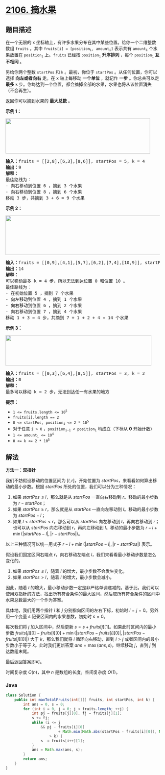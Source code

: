 # [2106. 摘水果](https://leetcode.cn/problems/maximum-fruits-harvested-after-at-most-k-steps)

## 题目描述

<p>在一个无限的 x 坐标轴上，有许多水果分布在其中某些位置。给你一个二维整数数组 <code>fruits</code> ，其中 <code>fruits[i] = [position<sub>i</sub>, amount<sub>i</sub>]</code> 表示共有 <code>amount<sub>i</sub></code> 个水果放置在 <code>position<sub>i</sub></code> 上。<code>fruits</code> 已经按 <code>position<sub>i</sub></code> <strong>升序排列</strong> ，每个 <code>position<sub>i</sub></code> <strong>互不相同</strong> 。</p>

<p>另给你两个整数 <code>startPos</code> 和 <code>k</code> 。最初，你位于 <code>startPos</code> 。从任何位置，你可以选择 <strong>向左或者向右</strong> 走。在 x 轴上每移动 <strong>一个单位</strong> ，就记作 <strong>一步</strong> 。你总共可以走 <strong>最多</strong> <code>k</code> 步。你每达到一个位置，都会摘掉全部的水果，水果也将从该位置消失（不会再生）。</p>

<p>返回你可以摘到水果的 <strong>最大总数</strong> 。</p>

<p><strong>示例 1：</strong></p>
<img alt="" src="https://fastly.jsdelivr.net/gh/doocs/leetcode@main/solution/2100-2199/2106.Maximum%20Fruits%20Harvested%20After%20at%20Most%20K%20Steps/images/1.png" style="width: 472px; height: 115px;">
<pre><strong>输入：</strong>fruits = [[2,8],[6,3],[8,6]], startPos = 5, k = 4
<strong>输出：</strong>9
<strong>解释：</strong>
最佳路线为：
- 向右移动到位置 6 ，摘到 3 个水果
- 向右移动到位置 8 ，摘到 6 个水果
移动 3 步，共摘到 3 + 6 = 9 个水果
</pre>

<p><strong>示例 2：</strong></p>
<img alt="" src="https://fastly.jsdelivr.net/gh/doocs/leetcode@main/solution/2100-2199/2106.Maximum%20Fruits%20Harvested%20After%20at%20Most%20K%20Steps/images/2.png" style="width: 512px; height: 129px;">
<pre><strong>输入：</strong>fruits = [[0,9],[4,1],[5,7],[6,2],[7,4],[10,9]], startPos = 5, k = 4
<strong>输出：</strong>14
<strong>解释：</strong>
可以移动最多 k = 4 步，所以无法到达位置 0 和位置 10 。
最佳路线为：
- 在初始位置 5 ，摘到 7 个水果
- 向左移动到位置 4 ，摘到 1 个水果
- 向右移动到位置 6 ，摘到 2 个水果
- 向右移动到位置 7 ，摘到 4 个水果
移动 1 + 3 = 4 步，共摘到 7 + 1 + 2 + 4 = 14 个水果
</pre>

<p><strong>示例 3：</strong></p>
<img alt="" src="https://fastly.jsdelivr.net/gh/doocs/leetcode@main/solution/2100-2199/2106.Maximum%20Fruits%20Harvested%20After%20at%20Most%20K%20Steps/images/3.png" style="width: 476px; height: 100px;">
<pre><strong>输入：</strong>fruits = [[0,3],[6,4],[8,5]], startPos = 3, k = 2
<strong>输出：</strong>0
<strong>解释：</strong>
最多可以移动 k = 2 步，无法到达任一有水果的地方
</pre>

<p><strong>提示：</strong></p>

<ul>
	<li><code>1 &lt;= fruits.length &lt;= 10<sup>5</sup></code></li>
	<li><code>fruits[i].length == 2</code></li>
	<li><code>0 &lt;= startPos, position<sub>i</sub> &lt;= 2 * 10<sup>5</sup></code></li>
	<li>对于任意 <code>i &gt; 0</code> ，<code>position<sub>i-1</sub> &lt; position<sub>i</sub></code> 均成立（下标从 <strong>0</strong> 开始计数）</li>
	<li><code>1 &lt;= amount<sub>i</sub> &lt;= 10<sup>4</sup></code></li>
	<li><code>0 &lt;= k &lt;= 2 * 10<sup>5</sup></code></li>
</ul>

## 解法

**方法一：双指针**

我们不妨假设移动的位置区间为 $[l,r]$，开始位置为 $startPos$，来看看如何算出移动的最小步数。根据 $startPos$ 所处的位置，我们可以分为三种情况：

1. 如果 $startPos \leq l$，那么就是从 $startPos$ 一直向右移动到 $r$。移动的最小步数为 $r - startPos$；
2. 如果 $startPos \geq r$，那么就是从 $startPos$ 一直向左移动到 $l$。移动的最小步数为 $startPos - l$；
3. 如果 $l \lt startPos \lt r$，那么可以从 $startPos$ 向左移动到 $l$，再向右移动到 $r$；也可以从 $startPos$ 向右移动到 $r$，再向左移动到 $l$。移动的最小步数为 $r - l + \min(\lvert startPos - l \rvert, \lvert r - startPos \rvert)$。

以上三种情况可以统一用式子 $r - l + \min(\lvert startPos - l \rvert, \lvert r - startPos \rvert)$ 表示。

假设我们固定区间右端点 $r$，向右移动左端点 $l$，我们来看看最小移动步数是怎么变化的。

1. 如果 $startPos \leq l$，随着 $l$ 的增大，最小步数不会发生变化。
2. 如果 $startPos \gt l$，随着 $l$ 的增大，最小步数会减小。

因此，随着 $l$ 的增大，最小移动步数一定是非严格单调递减的。基于此，我们可以使用双指针的方法，找出所有符合条件的最大区间，然后取所有符合条件的区间中水果总数最大的一个作为答案。

具体地，我们用两个指针 $i$ 和 $j$ 分别指向区间的左右下标，初始时 $i = j = 0$。另外用一个变量 $s$ 记录区间内的水果总数，初始时 $s = 0$。

每次我们将 $j$ 加入区间中，然后更新 $s = s + fruits[j][1]$。如果此时区间内的最小步数 $fruits[j][0] - fruits[i][0] + \min(\lvert startPos - fruits[i][0] \rvert, \lvert startPos - fruits[j][0] \rvert)$ 大于 $k$，那么我们就将 $i$ 循环向右移动，直到 $i \gt j$ 或者区间内的最小步数小于等于 $k$。此时我们更新答案 $ans = \max(ans, s)$。继续移动 $j$，直到 $j$ 到达数组末尾。

最后返回答案即可。

时间复杂度 $O(n)$，其中 $n$ 是数组的长度。空间复杂度 $O(1)$。

### **Java**

```java
class Solution {
    public int maxTotalFruits(int[][] fruits, int startPos, int k) {
        int ans = 0, s = 0;
        for (int i = 0, j = 0; j < fruits.length; ++j) {
            int pj = fruits[j][0], fj = fruits[j][1];
            s += fj;
            while (i <= j
                && pj - fruits[i][0]
                        + Math.min(Math.abs(startPos - fruits[i][0]), Math.abs(startPos - pj))
                    > k) {
                s -= fruits[i++][1];
            }
            ans = Math.max(ans, s);
        }
        return ans;
    }
}
```
